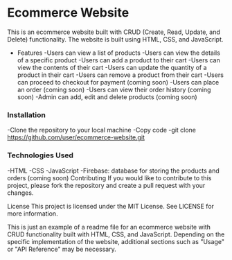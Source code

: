 ### <h1>Ecommerce Website</h1>
This is an ecommerce website built with CRUD (Create, Read, Update, and Delete) functionality. The website is built using HTML, CSS, and JavaScript.

- Features
  -Users can view a list of products
  -Users can view the details of a specific product
  -Users can add a product to their cart
  -Users can view the contents of their cart
  -Users can update the quantity of a product in their cart
  -Users can remove a product from their cart
  -Users can proceed to checkout for payment (coming soon)
  -Users can place an order (coming soon)
  -Users can view their order history (coming soon)
  -Admin can add, edit and delete products (coming soon)


### Installation
  -Clone the repository to your local machine
  -Copy code
  -git clone https://github.com/user/ecommerce-website.git


### Technologies Used
  -HTML
  -CSS
  -JavaScript
  -Firebase: database for storing the products and orders (coming soon)
Contributing
If you would like to contribute to this project, please fork the repository and create a pull request with your changes.

License
This project is licensed under the MIT License. See LICENSE for more information.

This is just an example of a readme file for an ecommerce website with CRUD functionality built with HTML, CSS, and JavaScript. Depending on the specific implementation of the website, additional sections such as "Usage" or "API Reference" may be necessary.